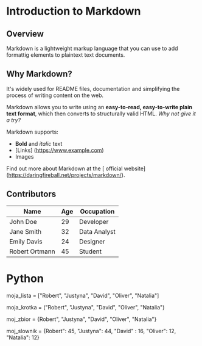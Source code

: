 # Introduction to Markdown

## Overview
Markdown is a lightweight markup language that you can use to add formattig elements to plaintext text documents.

## Why Markdown?
It's widely used for README files, documentation and simplifying the process of writing content on the web.


Markdown allows you to write using an **easy-to-read, easy-to-write plain text format**, which then converts to structurally valid HTML.
*Why not give it a try?*

Markdown supports:
- **Bold** and _italic_ text
- [Links] (https://www.example.com)
- Images

Find out more about Markdown at the [ official website] (https://daringfireball.net/projects/markdown/).


## Contributors
| Name   | Age | Occupation |
|--------|-----|------------|
| John Doe | 29 | Developer |
| Jane Smith | 32 | Data Analyst |
| Emily Davis | 24 | Designer |
| Robert Ortmann | 45 | Student|

# **Python**
moja_lista = ["Robert", "Justyna", "David", "Oliver", "Natalia"] 

moja_krotka = ("Robert", "Justyna", "David", "Oliver", "Natalia")

moj_zbior = {Robert", "Justyna", "David", "Oliver", "Natalia"}

moj_slownik = {Robert": 45, "Justyna": 44, "David" : 16, "Oliver": 12, "Natalia": 12}